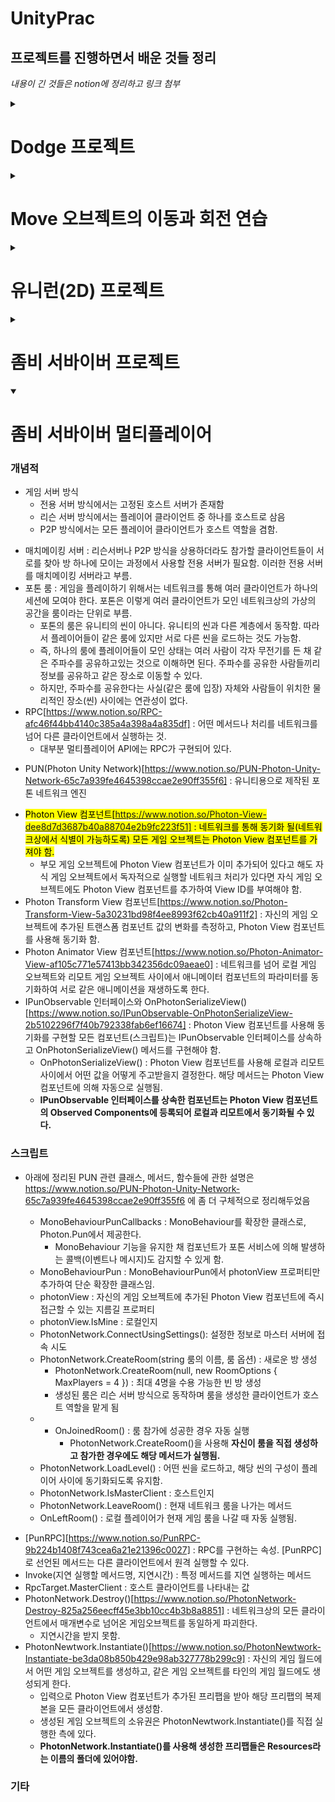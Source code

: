 # UnityPrac

## 프로젝트를 진행하면서 배운 것들 정리

_내용이 긴 것들은 notion에 정리하고 링크 첨부_

<details>
<summary> <h1> Dodge 프로젝트 </h1> </summary>
<div>

### 개념적

- Plane의 크기와 유닛 단위 : Plane의 크기는 가로세로 10유닛(Unit), 유니티에서 1유닛은 Cube 한 변의 길이, 즉, cube 가로길이의 10배

* 머티리얼(Material) : 셰이더와 텍스처가 합쳐진 에셋. 오브젝트의 픽셀 컬러를 결정

  - 셰이더 : 주어진 입력에 따라 픽셀의 최종 컬러를 결정하는 코드, 질감과 빛에 의한 반사와 굴절 등의 효과를 만들어 냄. => 물감
  - 텍스처 : 표면에 입히는 이미지 파일 => 스케치나 밑그림을 이해

* 알베도 : 반사율이라는 뜻, 물체가 어떤 색을 반사할지 결정 => 즉, 물체 표면의 기본색을 결정
* 트리거 콜라이더(Trigger Collider)[https://www.notion.so/Trigger-Collider-f05a6e6d6ada49ec8ea66207953a2815]
* 프리팹[https://www.notion.so/99ad603914194c838bfd39ec360131b9]

* <span style='background-color: #fcba03; color: black;'>리지드바디의 제약을 사용하면 힘이나 충돌 등 물리적인 상호작용으로 위치나 회전이 변경되는 것을 막을 수 있다. 그러나 트랜스폼 컴포넌트의 위치나 회전에 새로운 값을 할당하여 위치나 회전을 변경하는 것을 막을 수는 없다.</span>
* 충돌 이벤트 메서드[https://www.notion.so/661a5ab72b7b4ed7a93226bfb9c815c3]
* 유니티의 UI 시스템(**UGUI**) : 게임 월드와 UI를 별개의 공간으로 다루는 경우가 많았음 => 게임 월드(씬)에는 플레이어나 몬스터 등의 게임 오브젝트가 구성되고, 그것에 대한 정보를 표시하는 UI는 게임 오브젝트가 아닌 별개의 존재로 별개의 공간에서 다루는 경우가 많았다 => **유니티는 UI요소를 게임 월드 속의 게임 오브젝트 취급함**
* Quaternion(쿼터니언)[https://www.notion.so/Quaternion-885eb825a8db477282a0d857da7932b6]
  - 트랜스폼 컴포넌트의 rotation(회전)의 타입은 Vector3가 아닌 Quaternion임
  * 유니티 에디터의 인스펙터 창에서는 Quaternion이 비직관적이라서 rotation의 값읏 Vector3로 다루도록 배려한 것.

### 스크립트

- **스크립트 생성 후 유니티 에디터에서 스크립트 파일명 변경하면 스크립트 파일에 선언된 클래스명 자동으로 갱신안되니까 똑같이 수동으로 바꿔줘야 함. 스크립트 파일명이랑 클래스명이 같아야 올바르게 작동**

* MonoBehaviour 클래스를 상속받는 클래스들 유니티에서 컴포넌트로 사용 가능
* Update() : update 메서드는 한 프레임에 한 번, 매 프레임마다 반복 실행됨. => 60FPS이면 1초에 60번 실행됨.
* gameObject: gameObject 변수는 컴포넌트들의 기반 클래스인 MonoBehaviour에서 제공하는 GameObject 타입의 변수, 컴포넌트 입장에서 자신이 추가된 게임 오브젝트를 가리키는 변수
* GetComponent<~>() : 자신의 게임 오브젝트에서 제네릭 부분에 입력한 타입의 컴포넌트를 찾아오는 메서드
* Input.GetAxios(string axisName) : 어떤 축에 대한 입력값을 숫자로 반환하는 메서드(https://www.notion.so/Input-GetAxios-0f3988aa25374898bd16e3a724b10ccc)

- transform : Transform 타입의 변수, 자신의 게임 오브젝트의 transform 컴포넌트로 바로 접근하는 변수.

* FindObjectOfType<~>() : 씬에 존재하는 모든 오브젝트를 검색해서 원하는 타입의 오브젝트를 찾아냄.
  - 처리비용이 크기 때문에 start() 메서드처럼 초기에 한두 번 실행되는 메서드에서만 사용해야 함.
* Time.deltaTime : Update() 실행 사이의 시간 간격을 알기 위한 내장 변수
  - 1초에 60프레임의 속도로 화면을 갱신하는 컴퓨터에서는 1/60의 값, 마찬가지로 1초에 120프레임의 속도를 가진 컴퓨터이면 1/120의 값을 가짐
  * 1초당 60도 회전하도록 하려면 ? (rotationAngle = 60)
    ```C#
        void Update()
        {
            /*
            * 1초당 rotationAngle만큼 회전하도록 Time.deltaTime(초당 프레임에 역수를 취한 값)을 곱해준다.
            * 만약, 60FPS 컴퓨터라면
            * rotationAngle * (1/60) * (1초에 60번 update() 함수 실행)  = 총 60도 회전
            */
            transform.Rotate(0f, rotationAngle * Time.deltaTime , 0f);
        }
    ```
* Instantiate() : 게임 도중에 실시간으로 오브젝트를 생성할 때(즉, 복제) 해당 메서드 사용.
  ```
    Instantiate(원본, 위치, 회전)
  ```
* transform.LookAt(targetTransform) : 입력으로 다른 게임 오브젝트의 트랜스폼을 받는다. 입력받은 트랜스폼의 게임 오브젝트를 바라보도록 자신의 트랜스폼 회전을 변경함.
* using UnityEngine.UI : 유니티 UI 시스템과 관련된 코드 가져옴.
  using UnityEngine.SceneManagement : 씬 관리자(SceneManager) 등이 포함된 씬 관리 관련 코드를 가져옴.
* SceneManager.LoadScene("SampleScene") : 실행되면 직전까지의 씬을 파괴하고, 씬을 다시 로드함. 이것은 게임을 재시작하는 효과
  - SceneManager.LoadScene() : 해당 메서드로 로드할 씬은 빌드 설정의 빌드 목록에 등록되어 있어야 한다. 유니티 프로젝트를 생성할 때 자동 생성되는 SampleScene씬은 빌드 목록에 자동으로 등록되어 있으므로 따로 빌드 목록에 추가할 필요 없음.
    - 빌드 설정창과 빌드 목록 : 유니티 상단 메뉴의 File > Build Settings..으로 확인할 수 있음.
  * 씬 이름 이외에 빌드 순번을 사용해 씬 로드 가능. => SceneManager.LoadScene(0);
* PlayerPrefs[https://www.notion.so/PlayerPrefs-298998b10a08417b8ac6be28ad38e592]
* Text vs TextMeshProUGUI vs TextMeshPro : https://www.notion.so/Text-vs-TextMeshProUGUI-vs-TextMeshPro-81b0b32b5dc943bc9e4163ffd9d77a8d
* Vector3 연산(벡터 정규화, 크기,  내적, 외적)[https://www.notion.so/Vector3-d88974bc10ae4f05ab2910d00087bd29]
* Vector3 응용[https://www.notion.so/Vector3-69eb77db85a446f499ac0fb19e0d9e61]

### 기타

- **<span style='background-color: #fcba03; color: black; font-size: 15px;'>플레이 모드에서 수정한 사항은 저장이 안된다 !!!!! 필요한 수정을 할 경우 반드시 플레이 모드를 해제하고 하라!!!!</span>**

* 오브젝트 복사 : Ctrl + D
</div>
</details>

<details>
<summary>  <h1>Move 오브젝트의 이동과 회전 연습 </h1> </summary>
<div>

### 개념적

- 유니티 공간[https://www.notion.so/f69c850d440a42849ec8d3ec541c471b]

### 스크립트

- Translate(vector3) : Transform 타입이 제공하는 평행이동을 위한 메서드
  - 기본 지역공간을 기준으로 이루어짐
  - 전역 공간을 기준으로 변경하고 싶으면 두번째 인자로 Space.World 값을 주면 됨.

* Rotate(vector3) : Transform 타입이 제공하는 현재 회전 상태에서 입력된 회전만큼 게임 오브젝트를 더 회전시키는 메서드

  - 지역 공간 기준
  - 전역 공간을 주고싶으면 위 Translate 메서드 처럼 두번째 인자값 주면 됨.

* 벡터의 속기[https://www.notion.so/c681fba458f34b7ca81720ff961dd1f8] : 자주 사용되는 Vector3 값을 즉시 생성할 수 있다.
* Transform 타입이 제공하는 방향 관련 변수(transform.forward 등)[https://www.notion.so/Transform-transform-forward-36094d657455497387383740b080f0cc] 로 게임 오브젝트의 방향을 쉽게 알 수 있다.
</div>
</details>

<details>
<summary> <h1>유니런(2D) 프로젝트 </h1> </summary>
<div>

### 개념적

- 2D 프로젝트의 주요 특징(이 설정들을 각각 따로 변경하거나, 유니티 프로젝트 모드를 2D 또는 3D로 하여 일괄 변경할 수 있다.)
  - 이미지 파일을 스프라이트 타입으로 임포트함
  - 기본 생성 카메라가 직교모드를 사용함
  - 라이팅 설정 중 일부가 비활성화됨.
  - 씬 창이 2D 뷰로 보임.

* 유니티 2D 프로젝트와 3D 프로젝트는 유의미한 차이가 없다.유니티 프로젝트 생성 이후 언제든지 현재 프로젝트 설정을 2D와 3D 사이에서 변경할 수 있다.
* 프로젝트의 2D/3D 모드 설정과 사용할 컴포넌트의 종료는 서로 관련 없다. 게임 장르에 따라서 2D 프로젝트에서 2D가 아닌 일반 컴포넌트를 사용해도 문제 없음.
  - 2D 컴포넌트는 대부분 Vector2로 동작하거나 Vector3로 동작하되 z값을 무시함.
  - 하지만 2D 게임 오브젝트의 실제 위치값이 Vector2인 것은 아님. 프로젝트의 2D 게임 오브젝트도 실제로는 위치와 스케일 등을 Vector3로 저장한다. 다만, 원근감이 없으니 z값이 의미 없을 뿐.
* 스프라이트 : 2D 그래픽과 UI를 그릴 때 사용하는 텍스처 에셋(이미지 파일)이다.

- 유니티는 2D 프로젝트에서 이미지를 기본적으로 싱글 스프라이트 모드로 가져옴.
  - 싱글 스프라이트 : 하나의 스프라이트 에셋은 하나의 스프라이트를 표현
  - 멀티플 스프라이트[https://www.notion.so/Multiple-f4d9e19d15984b409fa11ddb64e57586] : 하나의 스프라이트 에셋을 여러 개의 개별 스프라이트로 잘라 사용할 수 있음.
  * 스프라이트 선택 > 인스펙터 창에서 Sprite Mode항목에서 single/multiple 변경 후 Apply 클릭

* 리지드바디 2D 컴포넌트 충돌 감지 방식
  1. Discrete(이산) : 충돌 감지를 일정 시간 간격으로 끊어서 실행한다.
  2. Continuous(연속) : 움직이기 이전 위치와 움직인 다음 위치 사이에서 예상되는 충돌까지 함께 감지
  - 연속이 이산보다 충돌 감지가 상대적으로 정확하지만 성능을 더 요구함.
* 해당 프로젝트에서 Player에 콜라이더 적용 시 박스 콜라이더 2D 대신 써클 콜라이더 2D를 사용한 이유 : Player 게임 오브젝트가 점프 후 각진 모소리에 안착했을 때 부드럽게 모서리를 타고 올라가도록 만들기 위함.
* 오디오 소스 컴포넌트[https://www.notion.so/db522d5b982b4aeaa99edf0522311ffa] : 게임 오브젝트에 소리를 낼 수 있는 능력을 부여
  - 오디오 소스 컴포넌트는 소리를 재생하는 부품이지, 소리를 담은 파일이 아님
  - 비유하자면 => 오디오 소스 컴포넌트(카세트 플레이어) , 오디오 클립(카세트테이프)
  * Play On Awake : 오디오 소스 컴포넌트가 활성화 되었을 때 최초 1회 오디오를 자동 재생하는 옵션
    - 해당 프로젝트에선 해당 설정이 활성화되어 있으면 게임 시작과 동시에 점프 소리가 1회 무조건 재생되므로 해제함.
* 애니메이션 만들기[https://www.notion.so/274cf1a0aac0410f9dcc7514303f6c46]
* 애니메이터 컨트롤러와 애니메이터[https://www.notion.so/0c53a802528443538eb41ec3be164b11]
* 정렬 레이어[https://www.notion.so/2e4bc49a7bdb424b843d68a79798490f] : 2D 게임 오브젝트가 그려지는 순서는 스프라이트 렌더러의 정렬 레이어가 결정
  - **가장 아래쪽 정렬 레이어가 가장 앞쪽에 그려진다.**
* 박스 콜라이더 2D 컴포넌트는 추가될 때 2D 게임 오브젝트의 스프라이트에 맞춰서 크기가 자동 설정됨. 따라서 박스 콜라이더 2D 컴포넌트의 size 필드의 x 값을 게임 오브젝트의 가로 길이로 볼 수 있다.
* 캔버스는 UI를 잡아두는 틀이다. 캔버스의 크기는 게임을 실행 중인 화면의 해당도로 결정됨. 캔버스 컴포넌트의 UI 스케일 모드의 **기본 설정은 고정 픽셀 크기** => 캔버스 크기가 변해도 배치된 UI 요소 크기가 변하지 않아서 화면 해상도에 따라 크기가 작아지는 문제 발생 =><span style='background-color: #fcba03; color: black; font-width: bold;'> **화면 크기에 따라 스케일 모드**는 다른 크기의 화면에 캔버스가 그려질 때 캔버스 자체를 확대/축소해서 해상도에 따라 UI 크게 달라지지 않음 </span>
  - 화면 크기에 따라 스케일 모드는 실제 화면과 기준 해상도 사이의 화면 비율이 다른 경우 캔버스 스케일러 컴포넌트 일치(Match)필드 값이 높은 방향의 길이를 유지하고 다른 방향의 길이를 조정함.
  - 그래서 <span style='background-color: #fcba03; color: black;'>UI 요소가 많이 나열된 방향의 일치 값을 높게 주는 것이 좋다.</span>
    - 예를 들어 세로 방향으로 버튼이 많이 나열되어 있다면 화면 비율이 변했을 때 가로보다 세로 방향의 레이아웃이 망가지기 쉽기 때문에 세로 일치값을 높이는게 좋음
* 게임 매니저[https://www.notion.so/ex-7db9587e822c48ffadf3875a66ef69fe] : 게임의 전반적인 상태를 관리하는 역할, 일반적으로 프로그램에 단 하나만 존재해야함(싱클톤 권장)
  - 해당 프로젝트에서의 역할
    - 점수 저장
    - 게임오버 상태 표현
    - 플레이어의 사망을 감지해 게임오버 처리 실행
    - 점수에 따라 점수 UI 텍스트 갱신
    - 게임오버되었을 때 게임오버 UI 활성화
* 오브젝트 풀링[https://www.notion.so/f2618a5d819f43d496f730182fe7c8f6] : 초기에 필요한 만큼 오브젝트를 미리 만들어 '풀'에 쌓아두는 방식 => 해당 프로젝트에서 발판을 무한 반복 생성하기 위해 사용함

### 스크립트

- Input.GetMouseButtonDown(int button) : 마우스 버튼을 누른 순간
  - 파라미터 : 0, 1, 2에 따라 마우스 왼쪽버튼, 오른쪽버튼, 휠버튼

* playerRigidbody.velocity = Vector2.zero : 점프 직전 속도를 제로로 변경하는 이유 => 직전까지의 힘(속도)가 상쇄되거나 합쳐져서 점프 높이가 비일관적으로 되는 현상을 막기위해
  1. 점프 사이에 충분한 시간 간격을 두고 이단 점프 실행(마우스 왼쪽 버튼을 여유 있게 두번 클릭)
  2. 매우 짧은 간격으로 이단 점프 실행(마우스 왼쪽 버튼을 빠르게 두번 클릭)
  - 2번의 경우 첫 번째 점프의 힘과 속력이 두 번째 점프의 힘과 속력에 그대로 합쳐진다. 따라서 2의 경우 두 번째 점프에 의한 상승 속도와 높이가 1의 경우에 비해 비약적으로 증가함
* playerRigidbody.velocity.y > 0 : 최고점에서 속도는 제로에 가깝다.
  - 이 시점에서 점프 속도가 아닌 낙하 속도를 절반으로 줄이는 문제가 발생할 수 있다.
  - 마우스 왼쪽 버튼을 너무 오래 누르고 있다가 캐릭터가 최고 높이에 도달한 후 낙하하기 시작한 시점에 손을 떼었다고 가정.
  - y 방향 속도 값이 0 이하일 때 속도를 절반으로 줄이면 상승 속도가 아니라 낙하 속도가 절반 줄어듬 그래서 해당 조건 추가
* OnCollisionEnter2D : 2D콜라이더를 사용하는 경우 OnTriggerEnter()의 2D버전인 OnCollisionEnter2D 메서드를 사용해야함.
* Collision 타입에서 충돌 지점의 정보를 담는 contacts라는 변수[https://www.notion.so/Collision-contacts-0feab03419f94d868bc88aed43c46fa9]
* Awake() : Start() 메서드처럼 초기 1회 자동 실행되는 유니티 이벤트 메서드지만, Start() 메서드보다 실행시점이 한 프레임 더 빠름
* OnEnable() : Awake()나 Start() 같은 유니티 이벤트 메서드. Start() 메서드처럼 컴포넌트가 활성화될 때 자동으로 한 번 실행됨. 하지만 처음 한 번만 실행되는 Start() 메서드와 달리 해당 메서드는 컴포넌트가 활성화 될 때마다 매번 다시 실행됨. => 컴포넌트를 끄고 다시 켜는 방식으로 재실행가능
  - 게임 오브젝트가 활성화될 때마다 상태를 리셋하는 기능을 구현할 때 주로 이용된다.
    - 해당 메서드에 초기화 코드를 넣어두고, 게임 오브젝트의 정보를 리셋해야 할 때마다 게임 오브젝트를 끄고 다시 켜는 방식으로 활용
* Quaternion.identity : 오일러각의 (0, 0, 0) 회전에 대응

### 기타

- 프리팹 갱신하기
  1. 하이어라키 창에서 수정된 프리팹 게임 오브젝트 선택
  2. 인스펙터 창에서 Overrides > Apply All 클릭

* 오디오 클립을 하이어라키 창으로 drag & drop 하면 해당 오디오 클립을 사용하는 오디오 소스 컴포넌트가 추가된 게임 오브젝트가 자동 생성됨.
</div>
</details>

<details>
<summary> <h1> 좀비 서바이버 프로젝트 </h1> </summary>
<div>

### 개념적

- 매시 콜라이더 컴포넌트를 사용하면 3D 모델의 외형과 일치하는 콜라이더를 만들 수 있다. 하지만 메시 콜라이더는 복잡한 형태 때문에 처리량을 크게 증가시키므로 중요한 몇 가지 게임 오브젝트에만 선택적으로 사용하는 것이 좋다.

* 라이팅 연산 비용은 비싸다. 유니티는 라이팅 데이터 에셋을 사용하여 라이팅 효과의 실시간 연산량을 줄이며, 씬에 변화가 감지될 때마다 매번 새로운 라이팅 데이터 에셋을 생성한다.

* 라이트맵[https://www.notion.so/1b735fee56b84a78adcbd49aefbed30c] : 오브젝트가 빛을 받았을 때 어떻게 보일지 **미리 그려둔(미리 계산해서 생성해둔) 텍스처**
* 글로벌 일루미네이션[https://www.notion.so/GI-9b4be2ab78144647a904f675ba419348] : 물체의 표면에 직접 들어오는 빛뿐만 아니라 다른 물체의 표면에서 반사되어 들어온 **간접광까지 표현**, 줄여서 **GI**라고 부름
  - _정적 게임 오브젝트에만 적용됨._
* <span style="background-color: yellow; color: black;">정적 게임 오브젝트 : Static이 체크된 게임 오브젝트, 이는 게임 도중에 위치가 변경될 수 없다.</span> 대신 유니티가 상대적으로 더 많은 성능 최적화를 적용함.

- Lighting > Realtime Lighting > Indirect Resolution : 텍스처 해상도를 유닛당 텍셀 조절
  - _텍셀은 텍스처의 화소이다. 화면의 1화소가 1픽셀이라면 텍스처의 1화소는 1텍셀이다._

* 3D 모델 에셋(FBX 파일)으로부터 생성된 게임 오브젝트는 애니메이터 컴포넌트를 가짐. 또한 3D 모델의 계층 구조나 본(Bone) 구조가 유지되어 함께 추가됨.
* **Angular Drag(각 항력) : 회전에 대한 마찰력**, 이 값을 높이면 물체가 잘 회전하지 않거나 회전해도 금방 멈추게 됨.
* Animator > Apply Root Motion : **게임 오브젝트의 위치와 회전을 애니메이션이 제어하도록 허용**
  - 예를 들어, 움직이는 캐릭터 애니메이션을 만들었다고 하는 경우, 루트 모션을 사용하면 걷는 애니메이션을 재생하는 동안 게임 오브젝트의 실제 위치가 이전보다 앞쪽으로 변경됨. 적용하지 않으면 제자리에서 걷는 애니메이션이 재생된다.
  * 루트 모션 적용을 사용하면 스크립트로 움직임을 제어하기 힘듬
* 유한 상태 머신을 병렬로 실행하는 방식으로 여러 상태가 동시에 현재 상태로 중첩되게 할 수 있다.
  - 같은 원리로 애니메이터 레이어를 여러개 사용함으로써 여러 애니메이션 상태가 게임 오브젝트 하나에 중첩되게 할 수 있다. => <span style="background-color: yellow; color: black;">애니메이터 컨트롤러에 레이어를 두 개 이상 만들면 각 레이어에서 재생하는 애니메이션은 위에서 아래 순서로 덮어쓰기 방식으로 적용됨.</span>
* 블렌드 트리 : 애니메이터의 상태에는 애니메이션 클립이 할당되는 데 평범한 애니메이션 클립이 아닌 특수한 종류의 모션(움직임을 나타내는 에셋)을 상태에 할당하는 것도 가능함. 그중 하나가 **애니메이션 클립을 혼합하는 블렌드 트리모션**이다.
  - 블렌드 트리를 가진 상태는 애니메이터 창 > 마우스 우클릭(상태도 있는 쪽) > Create State > From New Blend Tree 클릭 으로 만들 수 있다.
  * 자세한 설명은 https://www.notion.so/0c53a802528443538eb41ec3be164b11 블렌드 트리 섹션에 정리함.
* 아바타 마스크[https://www.notion.so/60a8ede5dcdf4599bcb127595847f276] : 애니메이터의 레이어별로 부위를 다르게 적용하려면 아바타 마스크를 설정해야 한다.
* 시네머신[https://www.notion.so/87810bb9af4e4393891e5692fdd5bc36] : 카메라의 움직임을 손쉽게 제어하는 유니티 공식 패키지
* 라인 렌더러 : 주어진 점들을 이은 _선을 그리는 컴포넌트_
  - position 필드에 설정 된 점 사이를 이어 선을 그림
* 파티글 시스템 컴포넌트 : 여러 작은 스프라이트 이미지를 랜덤하게 휘날리는 방식으로 동작
  - 유니티에서 연기 화염재 등의 시각 효과는 파티클 시스템 컴포넌트를 사용함.
* 코루틴[https://www.notion.so/d340c9ece62f44d98228637e12f97ae5] : 대기 시간을 가질 수 있는 메서드
  - 총을 발사하는 효과가 필요한 경우, 번쩍이는 탄알 궤적을 구현하려면 라인 렌더러를 켜서 선을 그린 다음 라인 렌더러를 다시 꺼야한다. 이때 매우 짧은 시간 동안 처리를 일시 정지함.
  - 따라서 라인 렌더러를 끄고 켜는 처리 사이에 대기 시간이 필요함. 이때 코루틴이 사용된다.
* 레이캐스트[https://www.notion.so/3cdeb97c2faf4702bbcfdf7097e9a82d] : 보이지 않는 광선을 쐈을 때 광선이 다른 콜라이더와 충돌하는지 검사하는 처리
* IK[https://www.notion.so/IK-84ead81c25794f5b9eaa8288ed2ec538] : 어떤 애니메이션을 사용하든 상관없이 캐릭터의 손의 위치가 항상 총의 손잡이에 위치하려면 애니메이터의 IK를 사용해야 함.
* UGUI의 캔버스 : 게임화면을 기준으로 UI를 배치함.
  - 렌더 모드를 전역 공간으로 변경하면 캔버스와 그 위의 UI 게임 오브젝트들은 3D 게임 월드에 배치되며, 캔버스 게임 오브젝트는 일반적인 게임 오브젝트처럼 게임 월드 상의 위치, 회전, 크기를 가지게 됨.
  * https://www.notion.so/UI-UGUI-d3065c41b3604167ac3952e137e76459에 UGUI 섹션에 정리해 둠
* UI > Slider[https://www.notion.so/Slider-2b07fd1705df4de299fe04d2f1fcba42]
* 내비게이션 시스템[https://www.notion.so/c486647c191f428fa24d59a8bafe0619]: 유니티는 한 위치에서 다른 위치로의 경로를 계산하고 실시간으로 장애물을 피하며 이동하는 인공지능을 만드는 내비게이션 시스템을 제공한다.
* 인공지능 추가하기 : Add Component > Navigation > Nav Mesh Agent
  - https://www.notion.so/c486647c191f428fa24d59a8bafe0619 인공지능 추가하기 섹션
* **레이어 마스크** : 특정 레이어를 가진 게임 오브젝트에 물리 또는 그래픽 처리 등을 적용시킬 때 사용함.
* 이벤트[https://www.notion.so/e5b2fd4a1142420f8558cc87cf48b5ab] : 연쇄적인 처리를 발생시키는 사건
* 포스트 프로세싱[https://www.notion.so/2dd6b392981344079dac8f560c69ddac]:후처리, 게임 화면이 최종 출력되기 전에 카메라의 이미지 버퍼에 삽입하는 추가 처리
* 매치메이킹 서버 : 리슨서버나 P2P 방식을 상용하더라도 참가할 클라이언트들이 서로를 찾아 방 하나에 모이는 과정에서 사용할 전용 서버가 필요함. 이러한 전용 서버를 매치메이킹 서버라고 부름.
* 포톤 룸 : 게임을 플레이하기 위해서는 네트워크를 통해 여러 클라이언트가 하나의 세션에 모여야 한다. 포톤은 이렇게 여러 클라이언트가 모인 네트워크상의 가상의 공간을 룸이라는 단위로 부름.
  - 포톤의 룸은 유니티의 씬이 아니다. 유니티의 씬과 다른 계층에서 동작함. 따라서 플레이어들이 같은 룸에 있지만 서로 다른 씬을 로드하는 것도 가능함.
  * 즉, 하나의 룸에 플레이어들이 모인 상태는 여러 사람이 각자 무전기를 든 채 같은 주파수를 공유하고있는 것으로 이해하면 된다. 주파수를 공유한 사람들끼리 정보를 공유하고 같은 장소로 이동할 수 있다.
  * 하지만, 주파수를 공유한다는 사실(같은 룸에 입장) 자체와 사람들이 위치한 물리적인 장소(씬) 사이에는 연관성이 없다.
* RPC[https://www.notion.so/RPC-afc46f44bb4140c385a4a398a4a835df] : 어떤 메서드나 처리를 네트워크를 넘어 다른 클라이언트에서 실행하는 것.
  - 대부분 멀티플레이어 API에는 RPC가 구현되어 있다.

### 스크립트

- FixedUpdate() : Update()처럼 유니티 이벤트 메서드로서 주기적으로 자동 실행된다. 화면 갱신 주기에 맞춰 실행되는 Update()와 달리 FixedUpdate()는 물리 정보 갱신 주기(기본값 0.02초)에 맞춰 실행됨.
  - 이동과 회전을 Update() 메서드에서 실행해도 되지만, 물리 주기에 맞춰 실행되는 이 메서드에서 실행할 경우 오차가 날 확률이 상대적으로 줄어듬.

* Time.fixedDeltaTime : 물리 정보의 갱신 주기, 즉 FixeUpdate() 메서드의 실행 간격을 표시한다.
  - 유니티는 개발자의 편의를 위해 FixedUpdate()내부에서 Time.deltaTime 값에 접근할 경우 자동으로 Time.fixedDeltaTime의 값을 출력한다.
* 리지드바디의 MovePosition() 메서드 : 이동할 Vector3 위치를 입력 받음. **MovePosition() 메서드는 상대 위치가 아닌 전역 위치를 사용한다.**

  - 해당 메서드에 (0, 0, 3)을 입력하면 현재 위치에서 (0, 0, 3)만큼 상대적으로 이동한 위치가 아니라 전역 좌표 (0, 0, 3)으로 이동함.

  * 리지드바디 컴포넌트를 사용하지 않고 트랜스폼 컴포넌트를 사용하여 같은 방식의 이동을 구현할 수도 있다.
    - 그렇지만 이렇게 하게 되면, _트랜스폼의 위칫값을 직접 변경하면 물리 처리를 무시하고 위치를 덮어쓰기 때문. => 막힌 벽 등을 무시하고 벽 반대쪽으로 이동할 수 도 있음._
    - <span style="background-color: yellow; color: black;">리지드바디의 MovePosition() 메서드를 사용하면 이동 경로에 다른 콜라이더가 존재하는 경우 밀어내거나 밀려나는 물리처리가 실행된다.</span> => 벽 반대쪽으로 '순간이동'하는 사고를 방지할 수 있다.

  ```C#
    rigidbody.MovePosition(rigidbody.position + moveDistance);

    //transform.position = transform.position + moveDistance;
  ```

* 오디오 소스 컴포넌트 Play() : 이미 재생 중인 오디오가 있다면 정지하고 처음부터 오디오를 다시 재생
* 오디오 소스 컴포넌트 PlayOneShot() : 이미 재생 중인 소리가 있어도 정지하지 않고, 재생할 오디오와 이미 재생중인 오디오를 **중첩하여 재생**
* out : out 키워드로 입력된 변수는 메서드 내부에서 변경된 사항이 반영된 채 되돌아 온다.
  - 메서드가 return 이외의 방법으로 추가 정보를 반환할 수 있게 만든다.
  - out 키워드로 입력된 변수는 메서드 내부에서 변경된 사항이 반영된 채 되돌아오기 때문.
* Raycast[https://www.notion.so/3cdeb97c2faf4702bbcfdf7097e9a82d](Vector3 origin, Vector3 direction, out RaycastHit hitInfo, float maxDistance) : 보이지 않는 광선을 쐈을 때 광선이 다른 콜라이더와 충돌하는지 검사하는 처리
  - origin : 레이의 시작점
  - direction : 레이의 방향
  - RaycastHit hitInfo : 레이가 충돌한 경우 hitInfo에 자세한 충돌 정보가 채워진다.
  - maxDistance : 레이 충돌을 검사할 최대 거리
  * Raycast() 메서드는 자신의 내부에서 hitInfo에 충돌 정보를 채운다.
  * 종료되었을 때 변경 사항이 유지된 채로 hitInfo가 돌아옴.
* Action 타입 : 입력과 출력이 없는 메서드를 가리킬 수 있는 델리게이트
  ```C#
    Action onClean;
    void Start() {
      onClean += CleaningRoomA;
    }
    void CleaningRoomA() {
      Debug.Log("A방 청소");
    }
  ```
* event 키워드 : 어떤 델리게이트 변수를 event로 선언하면 클래스 외부에서는 해당 델리게이트를 **실행할 수 없게 된다.**
* GetComponentInChildren<T>() : 자식 게임오브젝트에서 컴포넌트 가져올 때 사용하는 메서드
* Physics.OverlapSphere() : 중심 위치와 반지름을 입력받아 가상의 구를 그리고, 구에 겹치는 모든 콜라이더를 반환한다.
  - 아무 필터링 없이 이 메서드를 실행하면 성능 낭비가 되므로, 세 번째 값으로 레이어 마스크를 입력하면 특정 레이어만 감지할 수 있게 됨.
* Quaternion.LookRotation() : 방향벡터를 입력받아 해당 방향을 바라보는 쿼터니언 회전값을 반환한다.
* 파티클 효과를 재생하기 전에 파티클 효과의 위치와 회전을 다음 값으로 변경해야 함.

  - 위치 : 공격받은 지점(피격 위치)
  - 회전 : 공격이 날아온 방향을 바라보는 방향(피격 방향)

  ```C#
   public ParticleSystem hitEffect;

   hitEffect.transform.position = hitPoint;
   hitEffect.transform.rotation = Quaternion.LookRotation(hitNormal);
  ```

* 콜라이더 컴포넌트의 ClosestPoint() : 콜라이더 표면 위의 점 중 특정 위치와 가장 가까운 점을 반환함.
* Lerp() : 두 지점 사이의 중간값을 반환하는 메서드
  ```C#
    // intensity 가 0에 가까울 수록 Min 값에 가까워지며, 1에 가까울 수록 Max에 가까워 진다.
     float health = Mathf.Lerp(healthMin, healthMax, intensity);
     Color skinColor = Color.Lerp(Color.white, strongEnemyColor, intensity);
  ```
* Random.insideUnitSphere : 반지름이 1인 구 안에서의 랜덤한 한 점을 반환하는 프로퍼티
  - 반환된 벡터는 원점 (0, 0, 0)을 중심으로 함

### 기타

- 하이어라키 창에서 Canvas로 예를 들면 옆에 펼치기 버튼을 [Alt + 클릭] -> Canvas의 모든 자식 오브젝트가 한 번에 표시됨.
  </div>
  </details>
<details open>
<summary> <h1> 좀비 서바이버 멀티플레이어  </h1> </summary>
<div>

### 개념적

- 게임 서버 방식
  - 전용 서버 방식에서는 고정된 호스트 서버가 존재함
  - 리슨 서버 방식에서는 플레이어 클라이언트 중 하나를 호스트로 삼음
  - P2P 방식에서는 모든 플레이어 클라이언트가 호스트 역할을 겸함.

* 매치메이킹 서버 : 리슨서버나 P2P 방식을 상용하더라도 참가할 클라이언트들이 서로를 찾아 방 하나에 모이는 과정에서 사용할 전용 서버가 필요함. 이러한 전용 서버를 매치메이킹 서버라고 부름.
* 포톤 룸 : 게임을 플레이하기 위해서는 네트워크를 통해 여러 클라이언트가 하나의 세션에 모여야 한다. 포톤은 이렇게 여러 클라이언트가 모인 네트워크상의 가상의 공간을 룸이라는 단위로 부름.
  - 포톤의 룸은 유니티의 씬이 아니다. 유니티의 씬과 다른 계층에서 동작함. 따라서 플레이어들이 같은 룸에 있지만 서로 다른 씬을 로드하는 것도 가능함.
  * 즉, 하나의 룸에 플레이어들이 모인 상태는 여러 사람이 각자 무전기를 든 채 같은 주파수를 공유하고있는 것으로 이해하면 된다. 주파수를 공유한 사람들끼리 정보를 공유하고 같은 장소로 이동할 수 있다.
  * 하지만, 주파수를 공유한다는 사실(같은 룸에 입장) 자체와 사람들이 위치한 물리적인 장소(씬) 사이에는 연관성이 없다.
* RPC[https://www.notion.so/RPC-afc46f44bb4140c385a4a398a4a835df] : 어떤 메서드나 처리를 네트워크를 넘어 다른 클라이언트에서 실행하는 것.
  - 대부분 멀티플레이어 API에는 RPC가 구현되어 있다.

- PUN(Photon Unity Network)[https://www.notion.so/PUN-Photon-Unity-Network-65c7a939fe4645398ccae2e90ff355f6] : 유니티용으로 제작된 포톤 네트워크 엔진

* <span style="background-color: yellow; color: black;"> Photon View 컴포넌트[https://www.notion.so/Photon-View-dee8d7d3687b40a88704e2b9fc223f51] : 네트워크를 통해 동기화 될(네트워크상에서 식별이 가능하도록) 모든 게임 오브젝트는 Photon View 컴포넌트를 가져야 함.</span>
  - 부모 게임 오브젝트에 Photon View 컴포넌트가 이미 추가되어 있다고 해도 자식 게임 오브젝트에서 독자적으로 실행할 네트워크 처리가 있다면 자식 게임 오브젝트에도 Photon View 컴포넌트를 추가하여 View ID를 부여해야 함.
* Photon Transform View 컴포넌트[https://www.notion.so/Photon-Transform-View-5a30231bd98f4ee8993f62cb40a911f2] : 자신의 게임 오브젝트에 추가된 트랜스폼 컴포넌트 값의 변화를 측정하고, Photon View 컴포넌트를 사용해 동기화 함.
* Photon Animator View 컴포넌트[https://www.notion.so/Photon-Animator-View-af105c771e57413bb342356dc09aeae0] : 네트워크를 넘어 로컬 게임 오브젝트와 리모트 게임 오브젝트 사이에서 애니메이터 컴포넌트의 파라미터를 동기화하여 서로 같은 애니메이션을 재생하도록 한다.
* IPunObservable 인터페이스와 OnPhotonSerializeView()[https://www.notion.so/IPunObservable-OnPhotonSerializeView-2b5102296f7f40b792338fab6ef16674] : Photon View 컴포넌트를 사용해 동기화를 구현할 모든 컴포넌트(스크립트)는 IPunObservable 인터페이스를 상속하고 OnPhotonSerializeView() 메서드를 구현해야 함.
  - OnPhotonSerializeView() : Photon View 컴포넌트를 사용해 로컬과 리모트 사이에서 어떤 값을 어떻게 주고받을지 결정한다. 해당 메서드는 Photon View 컴포넌트에 의해 자동으로 실행됨.
  - **IPunObservable 인터페이스를 상속한 컴포넌트는 Photon View 컴포넌트의 Observed Components에 등록되어 로컬과 리모트에서 동기화될 수 있다.**

### 스크립트

- 아래에 정리된 PUN 관련 클래스, 메서드, 함수들에 관한 설명은 https://www.notion.so/PUN-Photon-Unity-Network-65c7a939fe4645398ccae2e90ff355f6 에 좀 더 구체적으로 정리해두었음

  - MonoBehaviourPunCallbacks : MonoBehaviour를 확장한 클래스로, Photon.Pun에서 제공한다.
    - MonoBehaviour 기능을 유지한 채 컴포넌트가 포톤 서비스에 의해 발생하는 콜백(이벤트나 메시지)도 감지할 수 있게 함.
  - MonoBehaviourPun : MonoBehaviourPun에서 photonView 프로퍼티만 추가하여 단순 확장한 클래스임.

  * photonView : 자신의 게임 오브젝트에 추가된 Photon View 컴포넌트에 즉시 접근할 수 있는 지름길 프로퍼티

  - photonView.IsMine : 로컬인지

  * PhotonNetwork.ConnectUsingSettings(): 설정한 정보로 마스터 서버에 접속 시도
  * PhotonNetwork.CreateRoom(string 룸의 이름, 룸 옵션) : 새로운 방 생성
    - PhotonNetwork.CreateRoom(null, new RoomOptions { MaxPlayers = 4 }) : 최대 4명을 수용 가능한 빈 방 생성
    * 생성된 룸은 리슨 서버 방식으로 동작하며 룸을 생성한 클라이언트가 호스트 역할을 맡게 됨
  * - OnJoinedRoom() : 룸 참가에 성공한 경우 자동 실행
      - PhotonNetwork.CreateRoom()을 사용해 **자신이 룸을 직접 생성하고 참가한 경우에도 해당 메서드가 실행됨.**
  * PhotonNetwork.LoadLevel() : 어떤 씬을 로드하고, 해당 씬의 구성이 플레이어 사이에 동기화되도록 유지함.

  - PhotonNetwork.IsMasterClient : 호스트인지

  * PhotonNetwork.LeaveRoom() : 현재 네트워크 룸을 나가는 메서드
  * OnLeftRoom() : 로컬 플레이어가 현재 게임 룸을 나갈 때 자동 실행됨.

* [PunRPC][https://www.notion.so/PunRPC-9b224b1408f743cea6a21e21396c0027] : RPC를 구현하는 속성. [PunRPC]로 선언된 메서드는 다른 클라이언트에서 원격 실행할 수 있다.
* Invoke(지연 실행할 메서드명, 지연시간) : 특정 메서드를 지연 실행하는 메서드
* RpcTarget.MasterClient : 호스트 클라이언트를 나타내는 값
* PhotonNetwork.Destroy()[https://www.notion.so/PhotonNetwork-Destroy-825a256eecff45e3bb10cc4b3b8a8851] : 네트워크상의 모든 클라이언트에서 매개변수로 넘어온 게임오브젝트를 동일하게 파괴한다.
  - 지연시간을 받지 못함.
* PhotonNewtwork.Instantiate()[https://www.notion.so/PhotonNewtwork-Instantiate-be3da08b850b429e98ab327778b299c9] : 자신의 게임 월드에서 어떤 게임 오브젝트를 생성하고, 같은 게임 오브젝트를 타인의 게임 월드에도 생성되게 한다.
  - 입력으로 Photon View 컴포넌트가 추가된 프리팹을 받아 해당 프리팹의 복제본을 모든 클라이언트에서 생성함.
  * 생성된 게임 오브젝트의 소유권은 PhotonNewtwork.Instantiate()를 직접 실행한 측에 있다.
  * **PhotonNetwork.Instantiate()를 사용해 생성한 프리팹들은 Resources라는 이름의 폴더에 있어야함.**

### 기타

</div>
</details>
